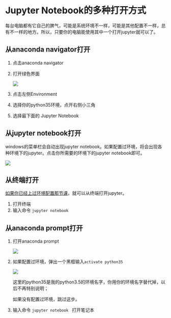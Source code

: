 # Jupyter Notebook的多种打开方式

每台电脑都有它自己的脾气，可能是系统环境不一样，可能是其他配置不一样，总有不一样的地方。所以，只要你的电脑能使用其中一个打开jupyter就可以了。

## 从anaconda navigator打开

1. 点击anaconda navigator

2. 打开绿色界面

   ![](https://github.com/YZHANG1270/Girls-In-AI/blob/master/others/pics/ml_day1/010.jpg?raw=true)

3. 点击左侧Environment

4. 选择你的python35环境，点开右侧小三角

5. 选择最下面的 Jupyter Notebook



## 从jupyter notebook打开

windows的菜单栏会自动出现jupyter notebook。如果配置过环境，将会出现各种环境下的jupyter。点击你所需要的环境下的jupyter notebook即可。

![](https://github.com/YZHANG1270/Girls-In-AI/blob/master/others/pics/tool_jupyter/jupyter.png?raw=true)



## 从终端打开

[如果你已经上过环境配置那节课](https://github.com/YZHANG1270/Girls-In-AI/tree/master/machine_learning_diary/day-2)，就可以从终端打开jupyter。

1. 打开终端
2. 输入命令 ```jupyter notebook ```



## 从anaconda prompt打开

1. 打开anaconda prompt

   ![](https://github.com/YZHANG1270/Girls-In-AI/blob/master/others/pics/ml_day2/002.jpg?raw=true)

2. 如果配置过环境，弹出一个黑框输入```activate python35 ```

   ![](https://github.com/YZHANG1270/Girls-In-AI/blob/master/others/pics/ml_day2/008.png?raw=true)

   这里的python35是我的python3.5的环境名字，你用你的环境名字替代掉，以后不再特别说明；

   如果没有配置过环境，跳过这步。

3. 输入命令 ```jupyter notebook ``` 打开笔记本
